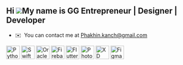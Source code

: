 
Hi ![]([https://www.google.com/url?sa=i&url=https%3A%2F%2Ftenor.com%2Fview%2Fyoutube-logo-subscribe-gif-17177876&psig=AOvVaw1vdIa9_PLMftdtcAfDLAQr&ust=1676833836256000&source=images&cd=vfe&ved=0CA8QjRxqFwoTCPjugfvin_0CFQAAAAAdAAAAABAE](https://www.google.com/url?sa=i&url=https%3A%2F%2Ftenor.com%2Fview%2Fyoutube-logo-subscribe-gif-14522737&psig=AOvVaw3KX72531yv_dfuBwZHjFAH&ust=1676834349012000&source=images&cd=vfe&ved=0CA8QjRxqFwoTCLCUue_kn_0CFQAAAAAdAAAAABAo))My name is GG
Entrepreneur | Designer | Developer
-----------------------------------

*   ✉️  You can contact me at [Phakhin.kanch@gmail.com](mailto:Phakhin.kanch@gmail.com)
<p align="left">
<a href="https://www.python.org/" target="_blank" rel="noreferrer"><img src="https://raw.githubusercontent.com/danielcranney/readme-generator/main/public/icons/skills/python-colored.svg" width="36" height="36" alt="Python" /></a>
<a href="https://developer.apple.com/swift/" target="_blank" rel="noreferrer"><img src="https://raw.githubusercontent.com/danielcranney/readme-generator/main/public/icons/skills/swift-colored.svg" width="36" height="36" alt="Swift" /></a>
<a href="https://www.oracle.com/uk/index.html" target="_blank" rel="noreferrer"><img src="https://raw.githubusercontent.com/danielcranney/readme-generator/main/public/icons/skills/oracle-colored.svg" width="36" height="36" alt="Oracle" /></a>
<a href="https://firebase.google.com/" target="_blank" rel="noreferrer"><img src="https://raw.githubusercontent.com/danielcranney/readme-generator/main/public/icons/skills/firebase-colored.svg" width="36" height="36" alt="Firebase" /></a>
<a href="https://flutter.dev/" target="_blank" rel="noreferrer"><img src="https://raw.githubusercontent.com/danielcranney/readme-generator/main/public/icons/skills/flutter-colored.svg" width="36" height="36" alt="Flutter" /></a>
<a href="https://www.adobe.com/uk/products/photoshop.html" target="_blank" rel="noreferrer"><img src="https://raw.githubusercontent.com/danielcranney/readme-generator/main/public/icons/skills/photoshop-colored.svg" width="36" height="36" alt="Photoshop" /></a>
<a href="https://www.adobe.com/uk/products/xd.html" target="_blank" rel="noreferrer"><img src="https://raw.githubusercontent.com/danielcranney/readme-generator/main/public/icons/skills/xd-colored.svg" width="36" height="36" alt="XD" /></a>
<a href="https://www.figma.com/" target="_blank" rel="noreferrer"><img src="https://raw.githubusercontent.com/danielcranney/readme-generator/main/public/icons/skills/figma-colored.svg" width="36" height="36" alt="Figma" /></a>
</p>
                    
